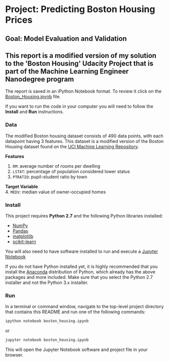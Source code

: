 # Project: Predicting Boston Housing Prices
## Goal: Model Evaluation and Validation
## This report is a modified version of my solution to the 'Boston Housing' Udacity Project that is part of the Machine Learning Engineer Nanodegree program

The report is saved in an iPython Notebook format. To review it click on the [Boston_Housing.ipynb](./Boston_Housing.ipynb) file.

If you want to run the code in your computer you will need to follow the **Install** and **Run** instructions.

### Data

The modified Boston housing dataset consists of 490 data points, with each datapoint having 3 features. This dataset is a modified version of the Boston Housing dataset found on the [UCI Machine Learning Repository](https://archive.ics.uci.edu/ml/datasets/Housing).

**Features**  
1.  `RM`: average number of rooms per dwelling  
2. `LSTAT`: percentage of population considered lower status  
3. `PTRATIO`: pupil-student ratio by town  

**Target Variable**  
4. `MEDV`: median value of owner-occupied homes

### Install

This project requires **Python 2.7** and the following Python libraries installed:

- [NumPy](http://www.numpy.org/)
- [Pandas](http://pandas.pydata.org/)
- [matplotlib](http://matplotlib.org/)
- [scikit-learn](http://scikit-learn.org/stable/)

You will also need to have software installed to run and execute a [Jupyter Notebook](http://ipython.org/notebook.html)

If you do not have Python installed yet, it is highly recommended that you install the [Anaconda](http://continuum.io/downloads) distribution of Python, which already has the above packages and more included. Make sure that you select the Python 2.7 installer and not the Python 3.x installer.

### Run

In a terminal or command window, navigate to the top-level project directory that contains this README and run one of the following commands:

```bash
ipython notebook boston_housing.ipynb
```  
or
```bash
jupyter notebook boston_housing.ipynb
```

This will open the Jupyter Notebook software and project file in your browser.
